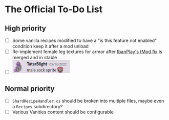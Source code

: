 # The Official To-Do List
## High priority
- [ ] Some vanilla recipes modified to have a "is this feature not enabled" condition keep it after a mod unload
- [ ] Re-implement female leg textures for armor after [IbanPlay's tMod fix](https://github.com/IbanPlay/tModLoader/commit/67368d4796a38f83e314db31130e0354fba59ab1) is merged and in stable
- [ ] ![lol](https://github.com/Shardion/ShardionsMod/blob/master/Screenshots/TaterBlight_Telling_Me_To_Make_Male_Legs_Sprites.png?raw=true)
## Normal priority
- [ ] `ShardRecipeHandler.cs` should be broken into multiple files, maybe even a `Recipes` subdirectory?
- [ ] Various Vanities content should be configurable
